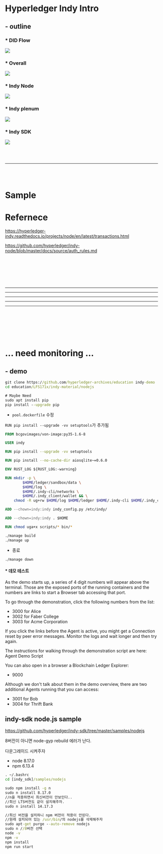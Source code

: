 # Hyperledger Indy Intro

## - outline

### * DID Flow

![](./Background/img/DID_Flow.png)

### * Overall

![](./Background/img/Overall.png)

### * Indy Node

![](./Background/img/indy-node_basic.png)

### * Indy plenum

![](./Background/img/indy-plenum_basic.png)

### * Indy SDK

![](./Background/img/indy-sdk_basic.png)

<br><br><hr><br><br>

# Sample



# Refernece

https://hyperledger-indy.readthedocs.io/projects/node/en/latest/transactions.html

https://github.com/hyperledger/indy-node/blob/master/docs/source/auth_rules.md



















































<br><br><br><br><br>
<hr><hr><hr><hr><hr>
<br><br><br><br><br>

# ... need monitoring ...

## - demo

```cmd
git clone https://github.com/hyperledger-archives/education indy-demo
cd education/LFS171x/indy-material/nodejs
```

```cmd
# Maybe Need
sudo apt install pip
pip install --upgrade pip
```

 - `pool.dockerfile` 수정

`RUN pip install --upgrade -vv setuptools`가 추가됨

```dockerfile
FROM bcgovimages/von-image:py35-1.6-8

USER indy

RUN pip install --upgrade -vv setuptools

RUN pip install --no-cache-dir aiosqlite~=0.6.0

ENV RUST_LOG ${RUST_LOG:-warning}

RUN mkdir -p \
        $HOME/ledger/sandbox/data \
        $HOME/log \
        $HOME/.indy-cli/networks \
        $HOME/.indy_client/wallet && \
    chmod -R ug+rw $HOME/log $HOME/ledger $HOME/.indy-cli $HOME/.indy_client

ADD --chown=indy:indy indy_config.py /etc/indy/

ADD --chown=indy:indy . $HOME

RUN chmod uga+x scripts/* bin/*
```

```cmd
./manage build
./manage up
```

- 종료

```cmd
./manage down
```

#### * 데모 테스트

As the demo starts up, a series of 4 digit numbers will appear above the terminal. Those are the exposed ports of the running containers and the numbers are links to start a Browser tab accessing that port.

To go through the demonstration, click the following numbers from the list:

 - 3000 for Alice
 - 3002 for Faber College
 - 3003 for Acme Corporation

If you click the links before the Agent is active, you might get a Connection reset by peer error messages. Monitor the logs and wait longer and then try again.

The instructions for walking through the demonstration script are here: Agent Demo Script

You can also open in a browser a Blockchain Ledger Explorer:

 - 9000

Although we don't talk about them in the demo overview, there are two additional Agents running that you can access:

 - 3001 for Bob
 - 3004 for Thrift Bank

## indy-sdk node.js sample

https://github.com/hyperledger/indy-sdk/tree/master/samples/nodejs

8버전이 아니면 node-gyp rebuild 에러가 난다.

다운그레이드 시켜주자

 - node 8.17.0
 - npm 6.13.4


```cmd
. ~/.bashrc
cd [indy_sdk]/samples/nodejs
```
```cmd
sudo npm install -g n
sudo n install 8.17.0
//n을 적용하면서 최신버전이 안보인다..
//최신 LTS버전도 같이 설치해주자.
sudo n install 14.17.3
```
```cmd
//최신 버전을 설치하니 npm 버전이 적용이 안된다.
//원래 설치되어 있는 /usr/bin/의 nodejs를 삭제해주자
sudo apt-get purge --auto-remove nodejs
sudo n //8버전 선택
node -v
npm -v
npm install
npm run start
```
